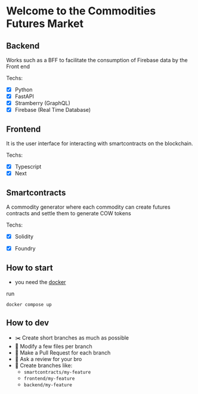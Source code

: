 # Welcome to the Commodities Futures Market

## Backend

Works such as a BFF to facilitate the consumption of Firebase data by the Front end

Techs:
- [x] Python
- [x] FastAPI
- [x] Stramberry (GraphQL)
- [x] Firebase (Real Time Database)

## Frontend

It is the user interface for interacting with smartcontracts on the blockchain.

Techs: 
- [x] Typescript
- [x] Next

## Smartcontracts

A commodity generator where each commodity can create futures contracts and settle them to generate COW tokens

Techs: 
- [x] Solidity
- [x] Foundry


## How to start

- you need the [docker](https://docs.docker.com/engine/install/)

run
```
docker compose up
```


## How to dev

- ✂️ Create short branches as much as possible
- 📝 Modify a few files per branch
- 🔄 Make a Pull Request for each branch
- 🤝 Ask a review for your bro
- 🌱 Create branches like:
    - `smartcontracts/my-feature`
    - `frontend/my-feature`
    - `backend/my-feature`
